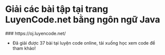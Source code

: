 <h1>Giải các bài tập tại trang LuyenCode.net bằng ngôn ngữ Java</h1>
### https://oj.luyencode.net/

* Đã giải được 37 bài tại luyện code online, tải xuống học xem code để tham khảo!
